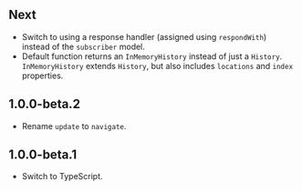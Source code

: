 ## Next

* Switch to using a response handler (assigned using `respondWith`) instead of the `subscriber` model.
* Default function returns an `InMemoryHistory` instead of just a `History`. `InMemoryHistory` extends `History`, but also includes `locations` and `index` properties.

## 1.0.0-beta.2

* Rename `update` to `navigate`.

## 1.0.0-beta.1

* Switch to TypeScript.

